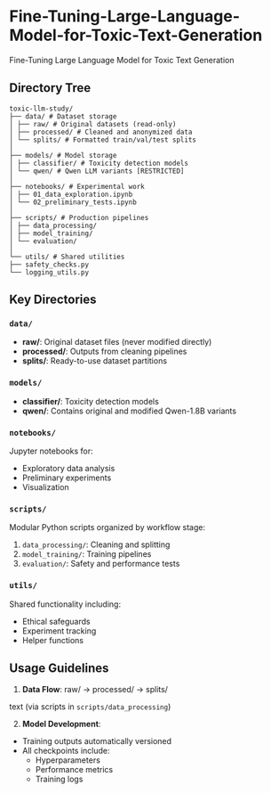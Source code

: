 # Fine-Tuning-Large-Language-Model-for-Toxic-Text-Generation
Fine-Tuning Large Language Model for Toxic Text Generation

## Directory Tree

```
toxic-llm-study/
├── data/ # Dataset storage
│ ├── raw/ # Original datasets (read-only)
│ ├── processed/ # Cleaned and anonymized data
│ └── splits/ # Formatted train/val/test splits
│
├── models/ # Model storage
│ ├── classifier/ # Toxicity detection models
│ └── qwen/ # Qwen LLM variants [RESTRICTED]
│
├── notebooks/ # Experimental work
│ ├── 01_data_exploration.ipynb
│ └── 02_preliminary_tests.ipynb
│
├── scripts/ # Production pipelines
│ ├── data_processing/
│ ├── model_training/
│ └── evaluation/
│
└── utils/ # Shared utilities
├── safety_checks.py
└── logging_utils.py
```

## Key Directories

### `data/`
- **raw/**: Original dataset files (never modified directly)
- **processed/**: Outputs from cleaning pipelines 
- **splits/**: Ready-to-use dataset partitions 



### `models/`
- **classifier/**: Toxicity detection models 
- **qwen/**: 
  Contains original and modified Qwen-1.8B variants

### `notebooks/`
Jupyter notebooks for:
- Exploratory data analysis
- Preliminary experiments
- Visualization

### `scripts/`
Modular Python scripts organized by workflow stage:
1. `data_processing/`: Cleaning and splitting
2. `model_training/`: Training pipelines
3. `evaluation/`: Safety and performance tests

### `utils/`
Shared functionality including:
- Ethical safeguards
- Experiment tracking
- Helper functions

## Usage Guidelines

1. **Data Flow**:
raw/ → processed/ → splits/

text
(via scripts in `scripts/data_processing`)

2. **Model Development**:
- Training outputs automatically versioned
- All checkpoints include:
  - Hyperparameters
  - Performance metrics
  - Training logs

